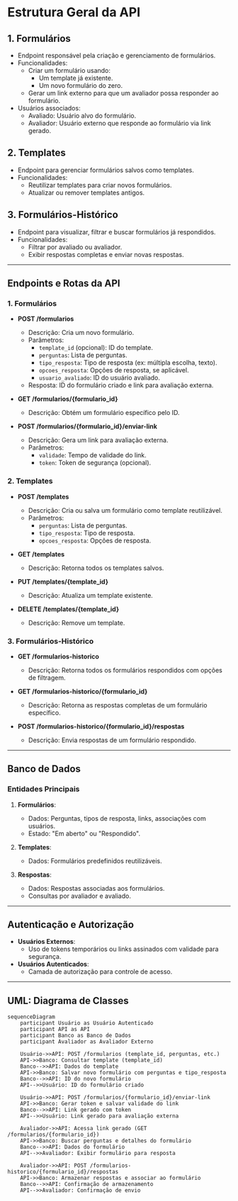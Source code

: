 # Estrutura Geral da API

## 1. Formulários
- Endpoint responsável pela criação e gerenciamento de formulários.
- Funcionalidades:
  - Criar um formulário usando:
    - Um template já existente.
    - Um novo formulário do zero.
  - Gerar um link externo para que um avaliador possa responder ao formulário.
- Usuários associados:
  - Avaliado: Usuário alvo do formulário.
  - Avaliador: Usuário externo que responde ao formulário via link gerado.

## 2. Templates
- Endpoint para gerenciar formulários salvos como templates.
- Funcionalidades:
  - Reutilizar templates para criar novos formulários.
  - Atualizar ou remover templates antigos.

## 3. Formulários-Histórico
- Endpoint para visualizar, filtrar e buscar formulários já respondidos.
- Funcionalidades:
  - Filtrar por avaliado ou avaliador.
  - Exibir respostas completas e enviar novas respostas.

---

## Endpoints e Rotas da API

### 1. Formulários
- **POST /formularios**
  - Descrição: Cria um novo formulário.
  - Parâmetros:
    - `template_id` (opcional): ID do template.
    - `perguntas`: Lista de perguntas.
    - `tipo_resposta`: Tipo de resposta (ex: múltipla escolha, texto).
    - `opcoes_resposta`: Opções de resposta, se aplicável.
    - `usuario_avaliado`: ID do usuário avaliado.
  - Resposta: ID do formulário criado e link para avaliação externa.

- **GET /formularios/{formulario_id}**
  - Descrição: Obtém um formulário específico pelo ID.

- **POST /formularios/{formulario_id}/enviar-link**
  - Descrição: Gera um link para avaliação externa.
  - Parâmetros:
    - `validade`: Tempo de validade do link.
    - `token`: Token de segurança (opcional).

### 2. Templates
- **POST /templates**
  - Descrição: Cria ou salva um formulário como template reutilizável.
  - Parâmetros:
    - `perguntas`: Lista de perguntas.
    - `tipo_resposta`: Tipo de resposta.
    - `opcoes_resposta`: Opções de resposta.

- **GET /templates**
  - Descrição: Retorna todos os templates salvos.

- **PUT /templates/{template_id}**
  - Descrição: Atualiza um template existente.

- **DELETE /templates/{template_id}**
  - Descrição: Remove um template.

### 3. Formulários-Histórico
- **GET /formularios-historico**
  - Descrição: Retorna todos os formulários respondidos com opções de filtragem.

- **GET /formularios-historico/{formulario_id}**
  - Descrição: Retorna as respostas completas de um formulário específico.

- **POST /formularios-historico/{formulario_id}/respostas**
  - Descrição: Envia respostas de um formulário respondido.

---

## Banco de Dados
### Entidades Principais
1. **Formulários**:
   - Dados: Perguntas, tipos de resposta, links, associações com usuários.
   - Estado: "Em aberto" ou "Respondido".

2. **Templates**:
   - Dados: Formulários predefinidos reutilizáveis.

3. **Respostas**:
   - Dados: Respostas associadas aos formulários.
   - Consultas por avaliador e avaliado.

---

## Autenticação e Autorização
- **Usuários Externos**:
  - Uso de tokens temporários ou links assinados com validade para segurança.
- **Usuários Autenticados**:
  - Camada de autorização para controle de acesso.

---

## UML: Diagrama de Classes

```mermaid
sequenceDiagram
    participant Usuário as Usuário Autenticado
    participant API as API
    participant Banco as Banco de Dados
    participant Avaliador as Avaliador Externo

    Usuário->>API: POST /formularios (template_id, perguntas, etc.)
    API->>Banco: Consultar template (template_id)
    Banco-->>API: Dados do template
    API->>Banco: Salvar novo formulário com perguntas e tipo_resposta
    Banco-->>API: ID do novo formulário
    API-->>Usuário: ID do formulário criado

    Usuário->>API: POST /formularios/{formulario_id}/enviar-link
    API->>Banco: Gerar token e salvar validade do link
    Banco-->>API: Link gerado com token
    API-->>Usuário: Link gerado para avaliação externa

    Avaliador->>API: Acessa link gerado (GET /formularios/{formulario_id})
    API->>Banco: Buscar perguntas e detalhes do formulário
    Banco-->>API: Dados do formulário
    API-->>Avaliador: Exibir formulário para resposta

    Avaliador->>API: POST /formularios-historico/{formulario_id}/respostas
    API->>Banco: Armazenar respostas e associar ao formulário
    Banco-->>API: Confirmação de armazenamento
    API-->>Avaliador: Confirmação de envio

